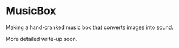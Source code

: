 MusicBox
============

Making a hand-cranked music box that converts images into sound.

More detailed write-up soon.